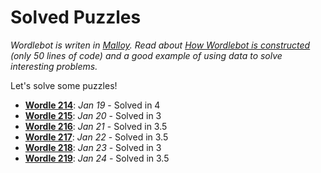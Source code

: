 # Solved Puzzles

_Wordlebot is writen in [Malloy](https://github.com/looker-open-source/malloy/). Read about [How Wordlebot is constructed](wordle.md) (only 50 lines of code) and a good example of using data to solve interesting problems._

Let's solve some puzzles!

- **[Wordle 214](wordle214.md)**: _Jan 19_ - Solved in 4
- **[Wordle 215](wordle215.md)**: _Jan 20_ - Solved in 3
- **[Wordle 216](wordle216.md)**: _Jan 21_ - Solved in 3.5
- **[Wordle 217](wordle217.md)**: _Jan 22_ - Solved in 3.5
- **[Wordle 218](wordle218.md)**: _Jan 23_ - Solved in 3
- **[Wordle 219](wordle219.md)**: _Jan 24_ - Solved in 3.5